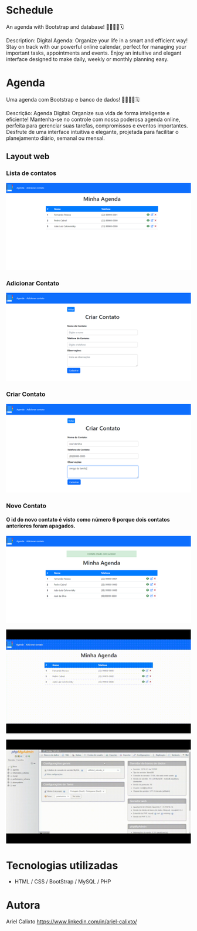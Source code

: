 # Schedule
An agenda with Bootstrap and database! 📘📖📓💡🗓

Description: Digital Agenda: Organize your life in a smart and efficient way!
Stay on track with our powerful online calendar, perfect for managing your important tasks, appointments and events.
Enjoy an intuitive and elegant interface designed to make daily, weekly or monthly planning easy.

# Agenda
Uma agenda com Bootstrap e banco de dados! 📘📖📓💡🗓

Descrição: Agenda Digital: Organize sua vida de forma inteligente e eficiente!
Mantenha-se no controle com nossa poderosa agenda online, perfeita para gerenciar suas tarefas, compromissos e eventos importantes.
Desfrute de uma interface intuitiva e elegante, projetada para facilitar o planejamento diário, semanal ou mensal.

## Layout web
### Lista de contatos
![Home](https://github.com/arielklxto/Agenda/blob/main/img/lista_de_contatos.png)

### Adicionar Contato
![Contato](https://github.com/arielklxto/Agenda/blob/main/img/adicionar_contato.png)

### Criar Contato
![Contato](https://github.com/arielklxto/Agenda/blob/main/img/adicionar_contato_2.png)

### Novo Contato

#### O id do novo contato é visto como número 6 porque dois contatos anteriores foram apagados.

![Contato](https://github.com/arielklxto/Agenda/blob/main/img/novo_contato.png)

![Gif do site](https://github.com/arielklxto/Agenda/blob/main/img/agenda_gif.gif)

![GIF do banco de dados](https://github.com/arielklxto/Agenda/blob/main/img/banco_de_dados_gif.gif)

# Tecnologias utilizadas
- HTML / CSS / BootStrap / MySQL / PHP
  
# Autora
Ariel Calixto
https://www.linkedin.com/in/ariel-calixto/
